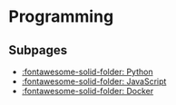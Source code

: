 # Programming

## Subpages
- [:fontawesome-solid-folder: Python](python/index.md)
- [:fontawesome-solid-folder: JavaScript](javascript/index.md)
- [:fontawesome-solid-folder: Docker](docker/index.md)
